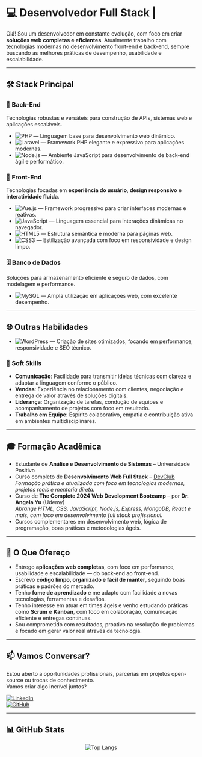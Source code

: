 # 💻 Desenvolvedor Full Stack |

Olá! Sou um desenvolvedor em constante evolução, com foco em criar **soluções web completas e eficientes**. Atualmente trabalho com tecnologias modernas no desenvolvimento front-end e back-end, sempre buscando as melhores práticas de desempenho, usabilidade e escalabilidade.

---

## 🛠 Stack Principal

### 🔧 Back-End
Tecnologias robustas e versáteis para construção de APIs, sistemas web e aplicações escaláveis.

- ![PHP](https://img.shields.io/badge/PHP-777BB4?style=for-the-badge&logo=php&logoColor=white) — Linguagem base para desenvolvimento web dinâmico.
- ![Laravel](https://img.shields.io/badge/Laravel-FF2D20?style=for-the-badge&logo=laravel&logoColor=white) — Framework PHP elegante e expressivo para aplicações modernas.
- ![Node.js](https://img.shields.io/badge/Node.js-339933?style=for-the-badge&logo=nodedotjs&logoColor=white) — Ambiente JavaScript para desenvolvimento de back-end ágil e performático.


### 🎨 Front-End
Tecnologias focadas em **experiência do usuário**, **design responsivo** e **interatividade fluida**.

- ![Vue.js](https://img.shields.io/badge/Vue.js-4FC08D?style=for-the-badge&logo=vuedotjs&logoColor=white) — Framework progressivo para criar interfaces modernas e reativas.
- ![JavaScript](https://img.shields.io/badge/JavaScript-F7DF1E?style=for-the-badge&logo=javascript&logoColor=black) — Linguagem essencial para interações dinâmicas no navegador.
- ![HTML5](https://img.shields.io/badge/HTML5-E34F26?style=for-the-badge&logo=html5&logoColor=white) — Estrutura semântica e moderna para páginas web.
- ![CSS3](https://img.shields.io/badge/CSS3-1572B6?style=for-the-badge&logo=css3&logoColor=white) — Estilização avançada com foco em responsividade e design limpo.

### 🗄 Banco de Dados
Soluções para armazenamento eficiente e seguro de dados, com modelagem e performance.

- ![MySQL](https://img.shields.io/badge/MySQL-005C84?style=for-the-badge&logo=mysql&logoColor=white) — Ampla utilização em aplicações web, com excelente desempenho.

---

## 🌐 Outras Habilidades

- ![WordPress](https://img.shields.io/badge/WordPress-21759B?style=for-the-badge&logo=wordpress&logoColor=white) — Criação de sites otimizados, focando em performance, responsividade e SEO técnico.

### 💬 Soft Skills

- **Comunicação**: Facilidade para transmitir ideias técnicas com clareza e adaptar a linguagem conforme o público.
- **Vendas**: Experiência no relacionamento com clientes, negociação e entrega de valor através de soluções digitais.
- **Liderança**: Organização de tarefas, condução de equipes e acompanhamento de projetos com foco em resultado.
- **Trabalho em Equipe**: Espírito colaborativo, empatia e contribuição ativa em ambientes multidisciplinares.

---

## 🎓 Formação Acadêmica

- Estudante de **Análise e Desenvolvimento de Sistemas** – Universidade Positivo  
- Curso completo de **Desenvolvimento Web Full Stack** – [DevClub](https://www.devclub.com.br)  
  _Formação prática e atualizada com foco em tecnologias modernas, projetos reais e mentoria direta._
- Curso de **The Complete 2024 Web Development Bootcamp** – por **Dr. Angela Yu** (Udemy)  
  _Abrange HTML, CSS, JavaScript, Node.js, Express, MongoDB, React e mais, com foco em desenvolvimento full stack profissional._
- Cursos complementares em desenvolvimento web, lógica de programação, boas práticas e metodologias ágeis.


---

## 🚀 O Que Ofereço

- Entrego **aplicações web completas**, com foco em performance, usabilidade e escalabilidade — do back-end ao front-end.
- Escrevo **código limpo, organizado e fácil de manter**, seguindo boas práticas e padrões do mercado.
- Tenho **fome de aprendizado** e me adapto com facilidade a novas tecnologias, ferramentas e desafios.
- Tenho interesse em atuar em times ágeis e venho estudando práticas como **Scrum** e **Kanban**, com foco em colaboração, comunicação eficiente e entregas contínuas.
- Sou comprometido com resultados, proativo na resolução de problemas e focado em gerar valor real através da tecnologia.


---

## 📫 Vamos Conversar?

Estou aberto a oportunidades profissionais, parcerias em projetos open-source ou trocas de conhecimento.  
Vamos criar algo incrível juntos?

[![LinkedIn](https://img.shields.io/badge/LinkedIn-0077B5?style=for-the-badge&logo=linkedin&logoColor=white)](https://www.linkedin.com/in/luiznascimentodev/)  
[![GitHub](https://img.shields.io/badge/GitHub-100000?style=for-the-badge&logo=github&logoColor=white)](https://github.com/luiznascimentodev)

---
## 📊 GitHub Stats

<div align="center">


![Top Langs](https://github-readme-stats.vercel.app/api/top-langs/?username=luiznascimentodev&layout=compact&theme=tokyonight&border_radius=12&hide_border=false&langs_count=8&custom_title=Linguagens%20Mais%20Usadas)


</div>

